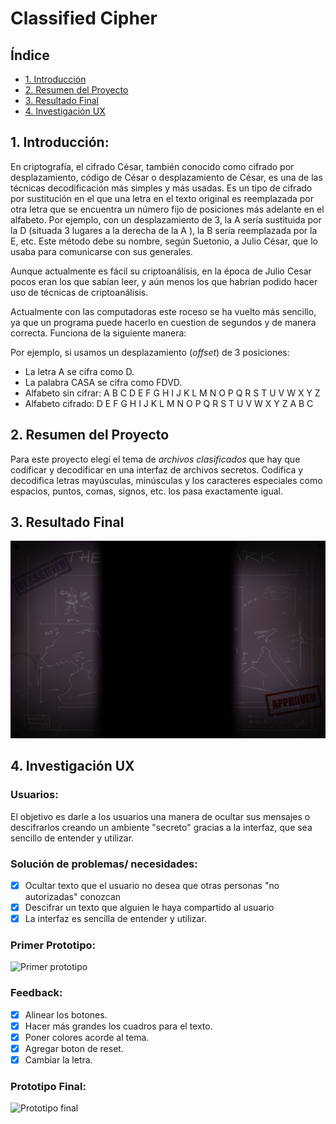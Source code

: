 
# Classified Cipher

## Índice

* [1. Introducción](#1-Introducción)
* [2. Resumen del Proyecto](#2-resumen-del-proyecto)
* [3. Resultado Final](#3-resultado-final)
* [4. Investigación UX](#4-investigacion-UX)



## 1. Introducción:

En criptografía, el cifrado César, también conocido como cifrado por desplazamiento, código de César o desplazamiento de César, es una de las técnicas decodificación más simples y más usadas. Es un tipo de cifrado por sustitución en el que una letra en el texto original es reemplazada por otra letra que se encuentra un número fijo de posiciones más adelante en el alfabeto. Por ejemplo, con un desplazamiento de 3, la A sería sustituida por la D (situada 3 lugares a la derecha de la A ), la B sería reemplazada por la E, etc. Este método debe su nombre, según Suetonio, a Julio César, que lo usaba para comunicarse con sus generales.

Aunque actualmente es fácil su criptoanálisis, en la época de Julio Cesar pocos eran los que sabían leer, y aún menos los que habrían podido hacer uso de técnicas de criptoanálisis.

Actualmente con las computadoras este roceso se ha vuelto más sencillo, ya que un programa puede hacerlo en cuestion de segundos y de manera correcta. Funciona de la siguiente manera:

Por ejemplo, si usamos un desplazamiento (_offset_) de 3 posiciones:

* La letra A se cifra como D.
* La palabra CASA se cifra como FDVD.
* Alfabeto sin cifrar: A B C D E F G H I J K L M N O P Q R S T U V W X Y Z
* Alfabeto cifrado: D E F G H I J K L M N O P Q R S T U V W X Y Z A B C


## 2. Resumen del Proyecto

Para este proyecto elegí el tema de _archivos clasificados_ que hay que codificar
y decodificar en una interfaz de archivos secretos. Codifica y decodifica letras mayúsculas,
minúsculas y los caracteres especiales como espacios, puntos, comas, signos, etc.
los pasa exactamente igual.

## 3. Resultado Final

![Pantalla final de proyecto](src/classified.jpg)

## 4. Investigación UX

### Usuarios:

 El objetivo es darle a los usuarios una manera de ocultar sus mensajes o descifrarlos creando un ambiente "secreto" gracias a la interfaz, que sea sencillo de entender y utilizar.

### Solución de problemas/ necesidades:

- [x] Ocultar texto que el usuario no desea que otras personas "no autorizadas" conozcan
- [x] Descifrar un texto que alguien le haya compartido al usuario
- [x] La interfaz es sencilla de entender y utilizar.

### Primer Prototipo:

![Primer prototipo](https://picasaweb.google.com/105903851414200430966/6756413682834453537#6756413681192245234 "First_prototype")
### Feedback:

 - [x] Alinear los botones.
- [x] Hacer más grandes los cuadros para el texto.
- [x] Poner colores acorde al tema.
- [x] Agregar boton de reset.
- [x] Cambiar la letra.

### Prototipo Final:

![Prototipo final](https://picasaweb.google.com/105903851414200430966/6756413463262307953#6756413463240910498 "Final_prototype")
